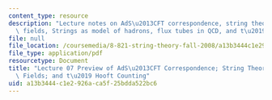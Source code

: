 ```yaml
---
content_type: resource
description: "Lecture notes on AdS\u2013CFT correspondence, string theory from gauge\
  \ fields, Strings as model of hadrons, flux tubes in QCD, and t\u2019 Hooft counting."
file: null
file_location: /coursemedia/8-821-string-theory-fall-2008/a13b3444c1e2926aca5f25bdda522bc6_lecture07.pdf
file_type: application/pdf
resourcetype: Document
title: "Lecture 07 Preview of AdS\u2013CFT Correspondence; String Theory from Gauge\
  \ Fields; and t\u2019 Hooft Counting"
uid: a13b3444-c1e2-926a-ca5f-25bdda522bc6
---
```

